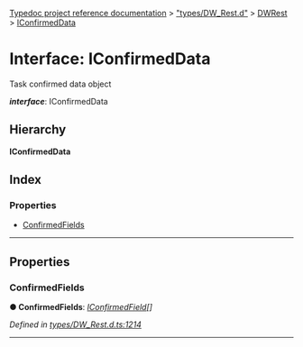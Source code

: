 [Typedoc project reference documentation](../README.md) > ["types/DW_Rest.d"](../modules/_types_dw_rest_d_.md) > [DWRest](../modules/_types_dw_rest_d_.dwrest.md) > [IConfirmedData](../interfaces/_types_dw_rest_d_.dwrest.iconfirmeddata.md)

# Interface: IConfirmedData

Task confirmed data object

*__interface__*: IConfirmedData

## Hierarchy

**IConfirmedData**

## Index

### Properties

* [ConfirmedFields](_types_dw_rest_d_.dwrest.iconfirmeddata.md#confirmedfields)

---

## Properties

<a id="confirmedfields"></a>

###  ConfirmedFields

**● ConfirmedFields**: *[IConfirmedField](_types_dw_rest_d_.dwrest.iconfirmedfield.md)[]*

*Defined in [types/DW_Rest.d.ts:1214](https://github.com/DocuWare/REST-Sample-TS/blob/a4697e2/src/types/DW_Rest.d.ts#L1214)*

___

